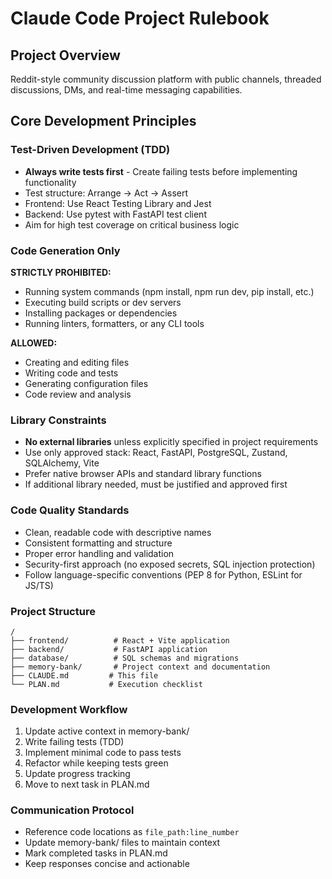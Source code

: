 # Claude Code Project Rulebook

## Project Overview
Reddit-style community discussion platform with public channels, threaded discussions, DMs, and real-time messaging capabilities.

## Core Development Principles

### Test-Driven Development (TDD)
- **Always write tests first** - Create failing tests before implementing functionality
- Test structure: Arrange → Act → Assert
- Frontend: Use React Testing Library and Jest
- Backend: Use pytest with FastAPI test client
- Aim for high test coverage on critical business logic

### Code Generation Only
**STRICTLY PROHIBITED:**
- Running system commands (npm install, npm run dev, pip install, etc.)
- Executing build scripts or dev servers
- Installing packages or dependencies
- Running linters, formatters, or any CLI tools

**ALLOWED:**
- Creating and editing files
- Writing code and tests
- Generating configuration files
- Code review and analysis

### Library Constraints
- **No external libraries** unless explicitly specified in project requirements
- Use only approved stack: React, FastAPI, PostgreSQL, Zustand, SQLAlchemy, Vite
- Prefer native browser APIs and standard library functions
- If additional library needed, must be justified and approved first

### Code Quality Standards
- Clean, readable code with descriptive names
- Consistent formatting and structure
- Proper error handling and validation
- Security-first approach (no exposed secrets, SQL injection protection)
- Follow language-specific conventions (PEP 8 for Python, ESLint for JS/TS)

### Project Structure
```
/
├── frontend/          # React + Vite application
├── backend/           # FastAPI application
├── database/          # SQL schemas and migrations
├── memory-bank/       # Project context and documentation
├── CLAUDE.md         # This file
└── PLAN.md           # Execution checklist
```

### Development Workflow
1. Update active context in memory-bank/
2. Write failing tests (TDD)
3. Implement minimal code to pass tests
4. Refactor while keeping tests green
5. Update progress tracking
6. Move to next task in PLAN.md

### Communication Protocol
- Reference code locations as `file_path:line_number`
- Update memory-bank/ files to maintain context
- Mark completed tasks in PLAN.md
- Keep responses concise and actionable